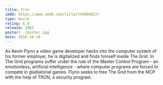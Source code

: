 ```yaml
---
title: Tron
imdb: https://www.imdb.com/title/tt0084827/
type: movie
rating: 6.8
release: 1982
poster: ./poster.jpg
date: 2018-10-19
---
```

As Kevin Flynn a video game developer hacks into the computer system of his former employer, he is digitalized and finds himself inside The Grid. In The Grid programs suffer under the rule of the Master Control Program - an emotionless, artificial intelligence - where computer programs are forced to compete in gladiatorial games. Flynn seeks to free The Grid from the MCP with the help of TRON, a security program.